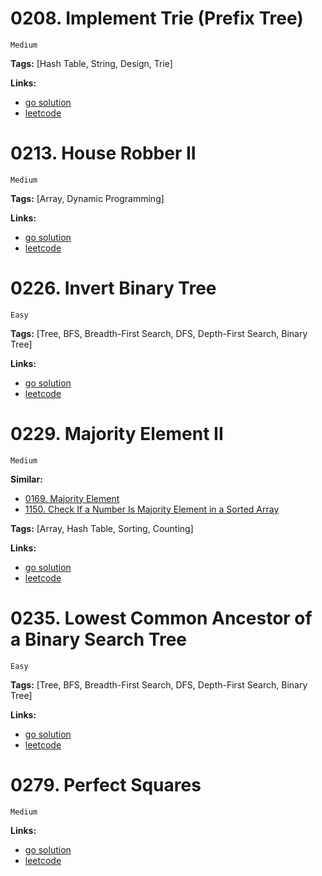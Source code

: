 
# 0208. Implement Trie (Prefix Tree)

    Medium

**Tags:** [Hash Table, String, Design, Trie]

**Links:**

- [go solution](./0208-implement-trie-prefix-tree.go)
- [leetcode](https://leetcode.com/problems/implement-trie-prefix-tree/)

# 0213. House Robber II

    Medium

**Tags:** [Array, Dynamic Programming]

**Links:**

- [go solution](./0213-house-robber-ii.go)
- [leetcode](https://leetcode.com/problems/house-robber-ii/)

# 0226. Invert Binary Tree

    Easy

**Tags:** [Tree, BFS, Breadth-First Search, DFS, Depth-First Search, Binary Tree]

**Links:**

- [go solution](./0226-invert-binary-tree.go)
- [leetcode](https://leetcode.com/problems/invert-binary-tree/)

# 0229. Majority Element II

    Medium

**Similar:** 
- [0169. Majority Element](../01xx/0169-majority-element.go)
- [1150. Check If a Number Is Majority Element in a Sorted Array]()

**Tags:** [Array, Hash Table, Sorting, Counting]

**Links:**

- [go solution](./0229-majority-element-ii.go)
- [leetcode](https://leetcode.com/problems/majority-element-ii/)


# 0235. Lowest Common Ancestor of a Binary Search Tree

    Easy

**Tags:** [Tree, BFS, Breadth-First Search, DFS, Depth-First Search, Binary Tree]

**Links:**

- [go solution](./0235-lowest-common-ancestor-of-a-binary-search-tree.go)
- [leetcode](https://leetcode.com/problems/lowest-common-ancestor-of-a-binary-search-tree/)

# 0279. Perfect Squares

    Medium

**Links:**

- [go solution](./0279-perfect-squares.go)
- [leetcode](https://leetcode.com/problems/perfect-squares/)
